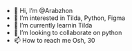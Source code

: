 - 👋 Hi, I’m @Arabzhon
- 👀 I’m interested in  Tilda, Python, Figma
- 🌱 I’m currently learnin Tilda
- 💞️ I’m looking to collaborate on  python
- 📫 How to reach me  Osh, 30

<!---
Arabzhon/Arabzhon is a ✨ special ✨ repository because its `README.md` (this file) appears on your GitHub profile.
You can click the Preview link to take a look at your changes.
--->
